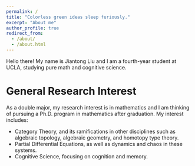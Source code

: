 ```yaml
---
permalink: /
title: "Colorless green ideas sleep furiously."
excerpt: "About me"
author_profile: true
redirect_from: 
  - /about/
  - /about.html
---
```


Hello there! My name is Jiantong Liu and I am a fourth-year student at UCLA, studying pure math and cognitive science. 

General Research Interest
======
As a double major, my research interest is in mathematics and I am thinking of pursuing a Ph.D. program in mathematics after graduation. My interest includes:
* Category Theory, and its ramifications in other disciplines such as algebraic topology, algebraic geometry, and homotopy type theory. 
* Partial Differential Equations, as well as dynamics and chaos in these systems. 
* Cognitive Science, focusing on cognition and memory. 
